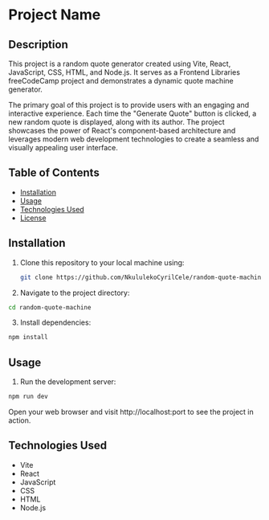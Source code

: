 # Project Name

## Description

This project is a random quote generator created using Vite, React, JavaScript, CSS, HTML, and Node.js. It serves as a Frontend Libraries freeCodeCamp project and demonstrates a dynamic quote machine generator.

The primary goal of this project is to provide users with an engaging and interactive experience. Each time the "Generate Quote" button is clicked, a new random quote is displayed, along with its author. The project showcases the power of React's component-based architecture and leverages modern web development technologies to create a seamless and visually appealing user interface.

## Table of Contents

- [Installation](#installation)
- [Usage](#usage)
- [Technologies Used](#technologies-used)
- [License](#license)

## Installation

1. Clone this repository to your local machine using:

   ```sh
   git clone https://github.com/NkululekoCyrilCele/random-quote-machine.git
   ```

2. Navigate to the project directory:

```sh
cd random-quote-machine
```

3. Install dependencies:

```sh
npm install
```

## Usage

1. Run the development server:

```sh
npm run dev
```

Open your web browser and visit http://localhost:port to see the project in action.

## Technologies Used

- Vite
- React
- JavaScript
- CSS
- HTML
- Node.js
